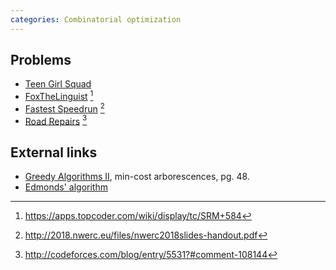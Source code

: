 ```yaml
---
categories: Combinatorial optimization
---
```


## Problems
- [Teen Girl Squad](https://onlinejudge.org/external/111/11183.pdf)
- [FoxTheLinguist](https://community.topcoder.com/stat?c=problem_statement&pm=12614&rd=15696) [^1]
- [Fastest Speedrun](https://open.kattis.com/problems/fastestspeedrun) [^2]
- [Road Repairs](http://codeforces.com/contest/240/problem/E) [^3]

## External links
- [Greedy Algorithms II](http://www.cs.princeton.edu/~wayne/kleinberg-tardos/pdf/04GreedyAlgorithmsII.pdf), min-cost arborescences, pg. 48.
- [Edmonds' algorithm](https://en.wikipedia.org/wiki/Chu%E2%80%93Liu/Edmonds_algorithm)

[^1]: <https://apps.topcoder.com/wiki/display/tc/SRM+584>
[^2]: <http://2018.nwerc.eu/files/nwerc2018slides-handout.pdf>
[^3]: <http://codeforces.com/blog/entry/5531?#comment-108144>
